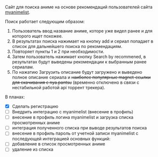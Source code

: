 Сайт для поиска аниме на основе рекомендаций пользователей сайта [myanimelist](https://myanimelist.net/).

Поиск работает следующим образом:

1. Пользователь ввод название аниме, которе уже видел ранее и для которого ищет похожее.
2. В результатах поиска нажимает на кнопку add и сериал попадает в список для дальнейшего поиска по рекомендациям.
3. Повторяет пункты 1 и 2 при необходимости.
4. Затем пользователь нажимает кнопку Search by recommened, в результатах будут выведены рекомендации к выбранным ранее сериалам.
5. По нажатию Загрузить описание будут загружено и выведено полное описание сериала и ~~наиболее популярные magnet-ссылки для скачивания с nya.pantsu~~ (временно отключено в связи с нестабильной работой api торрент трекера).

В планах:

- [x] Сделать регистрацию
- [ ] Внедрить интеграцию с myanimelist (внесение в профиль)
- [ ] внесение в профиль логина myanimelist и загрузка списка просмотренных аниме
- [ ] интеграция полученного списка при выводе результатов поиска
- [ ] внесение в профиль пароль от учетной записи myanimelist с последующей интеграцией основных функций:
- [ ] добавление в список просмотренных аниме
- [ ] удаление из списка
